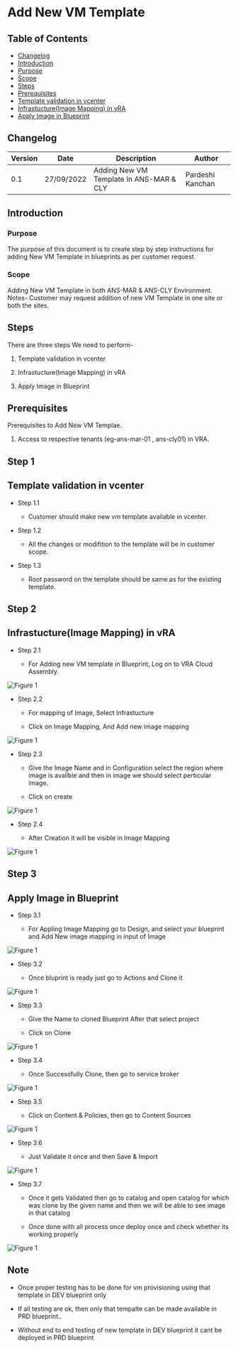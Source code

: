 # Add New VM Template

## Table of Contents

- [Changelog](#Changelog)
- [Introduction](#Introduction)
- [Purpose](#Purpose)
- [Scope](#Scope)
- [Steps](#Steps)
- [Prerequisites](#Prerequisties)
- [Template validation in vcenter](#Template-validation-in-vcenter)
- [Infrastucture(Image Mapping) in vRA](#Infrastucture(Image-Mapping)-in-vRA)
- [Apply Image in Blueprint](#Apply-Image-in-Blueprint)

## Changelog
  
| Version | Date       | Description      | Author       |
| ------- | ---------- | ---------------- | -------------|
| 0.1     | 27/09/2022 | Adding New VM Template In ANS-MAR & CLY  | Pardeshi Kanchan |

## Introduction

### Purpose
   
   The purpose of this document is to create step by step instructions for adding New VM Template in blueprints as per customer request.
### Scope

   Adding New VM Template in both ANS-MAR & ANS-CLY Environment. Notes- Customer may request addition of new VM Template in one site or both the sites.
   
## Steps

   There are three steps We need to perform-
   
   1. Template validation in vcenter
   
   2. Infrastucture(Image Mapping) in vRA
   
   3. Apply Image in Blueprint
   
## Prerequisites

  Prerequisites to Add New VM Templae.

  1. Access to respective tenants (eg-ans-mar-01 , ans-cly01) in VRA.
  
## Step 1

## Template validation in vcenter

- Step 1.1

  - Customer should make new vm template available in vcenter. 
    
- Step 1.2

  - All the changes or modifition to the template will be in customer scope.
    
- Step 1.3

  - Root password on the template should be same as for the existing template.

## Step 2

## Infrastucture(Image Mapping) in vRA

- Step 2.1
    
    - For Adding new VM template in Blueprint, Log on to VRA Cloud Assembly.
 
 ![Figure 1](images/VMTemplate1.PNG)
 
- Step 2.2

    - For mapping of Image, Select Infrastucture
     
    - Click on Image Mapping, And Add new image mapping
    
 ![Figure 1](images/VMTemplate2.PNG)
 
- Step 2.3

    - Give the Image Name and in Configuration select the region where image is availble and then in image we should select perticular image. 
    
    - Click on create 
    
 ![Figure 1](images/VMTemplate3.PNG)
 
- Step 2.4

    - After Creation it will be visible in Image Mapping 

 ![Figure 1](images/VMTemplate4.PNG)
 
## Step 3

## Apply Image in Blueprint

 - Step 3.1

    - For Appling Image Mapping go to Design, and select your blueprint and Add New image mapping in input of Image
    
 ![Figure 1](images/VMTemplate5.PNG)
 
 - Step 3.2
 
    - Once bluprint is ready just go to Actions and Clone it 
    
 ![Figure 1](images/VMTemplate6.PNG)
 
 - Step 3.3

    - Give the Name to cloned Blueprint After that select project 
    
    - Click on Clone
    
  ![Figure 1](images/VMTemplate7.PNG)
  
  - Step 3.4
  
    - Once Successfully Clone, then go to service broker 
    
  ![Figure 1](images/VMTemplate8.PNG)
  
  - Step 3.5
  
    - Click on Content & Policies, then go to Content Sources
    
  ![Figure 1](images/VMTemplate9.PNG)
  
  - Step 3.6
  
    - Just Validate it once and then Save & Import
    
  ![Figure 1](images/VMTemplate10.PNG)
  
  - Step 3.7
  
    - Once it gets Validated then go to catalog and open catalog for which was clone by the given name and then we will be able to see image in that catalog
    
    - Once done with all process once deploy once and check whether its working properly
    
  ![Figure 1](images/VMTemplate11.PNG)
  
## Note

  - Once proper testing has to be done for vm provisioning using that template in DEV blueprint only

  - If all testing are ok, then only that tempalte can be made available in PRD blueprint..
  
  - Without end to end testing of new template in DEV blueprint it cant be deployed in PRD blueprint

 
  

      

